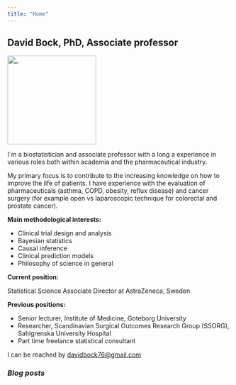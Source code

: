 ```yaml
---
title: "Home"
---
```


## David Bock, PhD, Associate professor
<img src="/./_index_files/Jag3.JPG" alt="_" width="200px" height="200px"/>


I´m a biostatistician and associate professor with a long a experience in various roles both within academia and the pharmaceutical industry.

My primary focus is to contribute to the increasing knowledge on how to improve the life of patients. I have experience with the evaluation of pharmaceuticals (asthma, COPD, obesity, reflux disease) and cancer surgery (for example open vs laparoscopic technique for colorectal and prostate cancer).
 
**Main methodological interests:**      
- Clinical trial design and analysis      
- Bayesian statistics     
- Causal inference      
- Clinical prediction models                              
- Philosophy of science in general                                      

**Current position:**   

Statistical Science Associate Director at AstraZeneca, Sweden  

**Previous positions:** 
- Senior lecturer, Institute of Medicine, Goteborg University
- Researcher, Scandinavian Surgical Outcomes Research Group (SSORG), Sahlgrenska University Hospital
- Part time freelance statistical consultant        

I can be reached by davidbock76@gmail.com


### _Blog posts_


